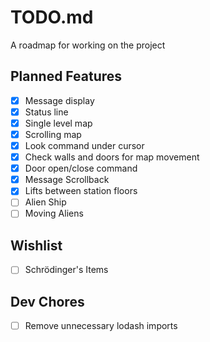 # TODO.md
A roadmap for working on the project

## Planned Features
* [X] Message display
* [X] Status line
* [X] Single level map
* [X] Scrolling map
* [X] Look command under cursor
* [X] Check walls and doors for map movement
* [X] Door open/close command
* [X] Message Scrollback
* [X] Lifts between station floors
* [ ] Alien Ship
* [ ] Moving Aliens

## Wishlist
* [ ] Schrödinger's Items

## Dev Chores
* [ ] Remove unnecessary lodash imports
